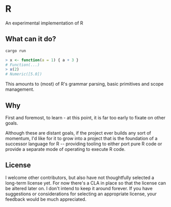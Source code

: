 # R

An experimental implementation of R

## What can it do?

```sh
cargo run
```
```r
> x <- function(a = 1) { a + 3 }
# Function(...)
> x(2)
# Numeric([5.0])
```

This amounts to (most) of R's grammar parsing, basic primitives 
and scope management.

## Why

First and foremost, to learn - at this point, it is far too early 
to fixate on other goals. 

Although these are distant goals, if the project ever builds any
sort of momentum, I'd like for it to grow into a project that is
the foundation of a successor language for R -- providing tooling
to either port pure R code or provide a separate mode of operating
to execute R code.

## License

I welcome other contributors, but also have not thoughtfully selected
a long-term license yet. For now there's a CLA in place so that the 
license can be altered later on. I don't intend to keep it around forever. 
If you have suggestions or considerations for selecting an appropriate 
license, your feedback would be much appreciated.
